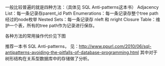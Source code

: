 一般比较普遍的就是四种方法：（具体见 SQL Anti-patterns这本书）
Adjacency List：每一条记录存parent_id
Path Enumerations：每一条记录存整个tree path经过的node枚举
Nested Sets：每一条记录存 nleft 和 nright
Closure Table：维护一个表，所有的tree path作为记录进行保存。

各种方法的常用操作代价见下图

推荐一本书 SQL Anti-patterns，
见：http://www.ppurl.com/2010/06/sql-antipatterns-avoiding-the-pitfalls-of-database-programming.html
其中对于树形结构在关系型数据库中的存储做了分析。
